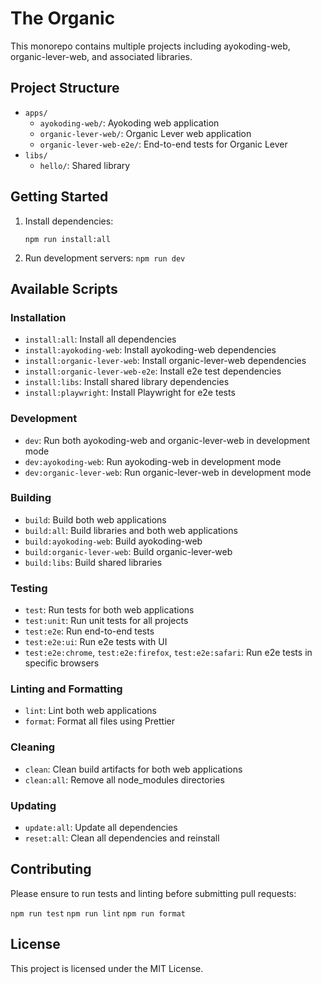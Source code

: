 # The Organic

This monorepo contains multiple projects including ayokoding-web, organic-lever-web, and associated libraries.

## Project Structure

- `apps/`
  - `ayokoding-web/`: Ayokoding web application
  - `organic-lever-web/`: Organic Lever web application
  - `organic-lever-web-e2e/`: End-to-end tests for Organic Lever
- `libs/`
  - `hello/`: Shared library

## Getting Started

1. Install dependencies:

   `npm run install:all`

2. Run development servers:
   `npm run dev`

## Available Scripts

### Installation

- `install:all`: Install all dependencies
- `install:ayokoding-web`: Install ayokoding-web dependencies
- `install:organic-lever-web`: Install organic-lever-web dependencies
- `install:organic-lever-web-e2e`: Install e2e test dependencies
- `install:libs`: Install shared library dependencies
- `install:playwright`: Install Playwright for e2e tests

### Development

- `dev`: Run both ayokoding-web and organic-lever-web in development mode
- `dev:ayokoding-web`: Run ayokoding-web in development mode
- `dev:organic-lever-web`: Run organic-lever-web in development mode

### Building

- `build`: Build both web applications
- `build:all`: Build libraries and both web applications
- `build:ayokoding-web`: Build ayokoding-web
- `build:organic-lever-web`: Build organic-lever-web
- `build:libs`: Build shared libraries

### Testing

- `test`: Run tests for both web applications
- `test:unit`: Run unit tests for all projects
- `test:e2e`: Run end-to-end tests
- `test:e2e:ui`: Run e2e tests with UI
- `test:e2e:chrome`, `test:e2e:firefox`, `test:e2e:safari`: Run e2e tests in specific browsers

### Linting and Formatting

- `lint`: Lint both web applications
- `format`: Format all files using Prettier

### Cleaning

- `clean`: Clean build artifacts for both web applications
- `clean:all`: Remove all node_modules directories

### Updating

- `update:all`: Update all dependencies
- `reset:all`: Clean all dependencies and reinstall

## Contributing

Please ensure to run tests and linting before submitting pull requests:

`npm run test`
`npm run lint`
`npm run format`

## License

This project is licensed under the MIT License.
